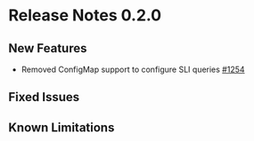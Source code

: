# Release Notes 0.2.0

## New Features
- Removed ConfigMap support to configure SLI queries [#1254](https://github.com/keptn/keptn/issues/1254)

## Fixed Issues

## Known Limitations
